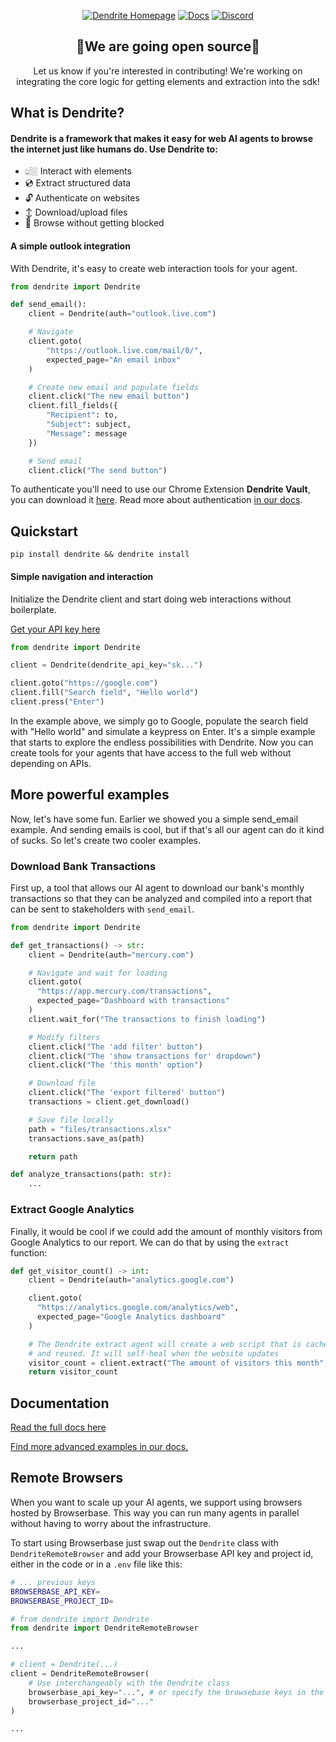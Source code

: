 <p align="center">
  <a href="https://dendrite.systems"><img src="https://img.shields.io/badge/Website-dendrite.systems-blue?style=for-the-badge&logo=google-chrome" alt="Dendrite Homepage"></a>
  <a href="https://docs.dendrite.systems"><img src="https://img.shields.io/badge/Docs-docs.dendrite.systems-orange?style=for-the-badge&logo=bookstack" alt="Docs"></a>
  <a href="https://discord.gg/ETPBdXU3kx"><img src="https://img.shields.io/badge/Discord-Join%20Us-7289DA?style=for-the-badge&logo=discord&logoColor=white" alt="Discord"></a>
</p>

<div align="center">
<h2>🎉We are going open source🎉</h1>
<p>
   Let us know if you're interested in contributing! We're working on integrating the core logic for getting elements and extraction into the sdk!
</p>
</div>

## What is Dendrite?

#### Dendrite is a framework that makes it easy for web AI agents to browse the internet just like humans do. Use Dendrite to:

- 👆🏼 Interact with elements
- 💿 Extract structured data
- 🔓 Authenticate on websites
- ↕️ Download/upload files
- 🚫 Browse without getting blocked


#### A simple outlook integration

With Dendrite, it's easy to create web interaction tools for your agent.

```python
from dendrite import Dendrite

def send_email():
    client = Dendrite(auth="outlook.live.com")

    # Navigate
    client.goto(
        "https://outlook.live.com/mail/0/",
        expected_page="An email inbox"
    )

    # Create new email and populate fields
    client.click("The new email button")
    client.fill_fields({
        "Recipient": to,
        "Subject": subject,
        "Message": message
    })

    # Send email
    client.click("The send button")
```

To authenticate you'll need to use our Chrome Extension **Dendrite Vault**, you can download it [here](https://chromewebstore.google.com/detail/dendrite-vault/faflkoombjlhkgieldilpijjnblgabnn). Read more about authentication [in our docs](https://docs.dendrite.systems/examples/authentication-instagram).

## Quickstart

```
pip install dendrite && dendrite install
```

#### Simple navigation and interaction

Initialize the Dendrite client and start doing web interactions without boilerplate.

[Get your API key here](https://dendrite.systems/app)

```python
from dendrite import Dendrite

client = Dendrite(dendrite_api_key="sk...")

client.goto("https://google.com")
client.fill("Search field", "Hello world")
client.press("Enter")
```

In the example above, we simply go to Google, populate the search field with "Hello world" and simulate a keypress on Enter. It's a simple example that starts to explore the endless possibilities with Dendrite. Now you can create tools for your agents that have access to the full web without depending on APIs.

## More powerful examples

Now, let's have some fun. Earlier we showed you a simple send_email example. And sending emails is cool, but if that's all our agent can do it kind of sucks. So let's create two cooler examples.

### Download Bank Transactions

First up, a tool that allows our AI agent to download our bank's monthly transactions so that they can be analyzed and compiled into a report that can be sent to stakeholders with `send_email`.

```python
from dendrite import Dendrite

def get_transactions() -> str:
    client = Dendrite(auth="mercury.com")

    # Navigate and wait for loading
    client.goto(
      "https://app.mercury.com/transactions",
      expected_page="Dashboard with transactions"
    )
    client.wait_for("The transactions to finish loading")

    # Modify filters
    client.click("The 'add filter' button")
    client.click("The 'show transactions for' dropdown")
    client.click("The 'this month' option")

    # Download file
    client.click("The 'export filtered' button")
    transactions = client.get_download()

    # Save file locally
    path = "files/transactions.xlsx"
    transactions.save_as(path)

    return path

def analyze_transactions(path: str):
    ...
```

### Extract Google Analytics

Finally, it would be cool if we could add the amount of monthly visitors from Google Analytics to our report. We can do that by using the `extract` function:

```python
def get_visitor_count() -> int:
    client = Dendrite(auth="analytics.google.com")

    client.goto(
      "https://analytics.google.com/analytics/web",
      expected_page="Google Analytics dashboard"
    )

    # The Dendrite extract agent will create a web script that is cached
    # and reused. It will self-heal when the website updates
    visitor_count = client.extract("The amount of visitors this month", int)
    return visitor_count
```

## Documentation

[Read the full docs here](https://docs.dendrite.systems)

[Find more advanced examples in our docs.](https://docs.dendrite.systems/examples)

## Remote Browsers

When you want to scale up your AI agents, we support using browsers hosted by Browserbase. This way you can run many agents in parallel without having to worry about the infrastructure.

To start using Browserbase just swap out the `Dendrite` class with `DendriteRemoteBrowser` and add your Browserbase API key and project id, either in the code or in a `.env` file like this:

```bash
# ... previous keys
BROWSERBASE_API_KEY=
BROWSERBASE_PROJECT_ID=
```

```python
# from dendrite import Dendrite
from dendrite import DendriteRemoteBrowser

...

# client = Dendrite(...)
client = DendriteRemoteBrowser(
    # Use interchangeably with the Dendrite class
    browserbase_api_key="...", # or specify the browsebase keys in the .env file
    browserbase_project_id="..."
)

...
```
